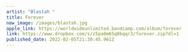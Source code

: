 ```yaml
---
artist: "Blastah "
title: Forever
new_image: /images/blastah.jpg
apple_link: https://worldwideunlimited.bandcamp.com/album/forever
link: https://www.dropbox.com/s/z5pa8m65q8bqqr3/forever.zip?dl=1
published_date: 2022-02-05T21:30:45.961Z
---
```

